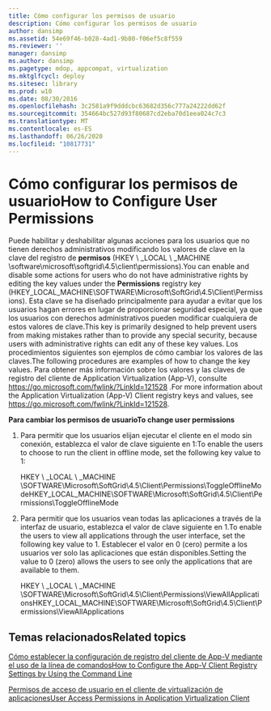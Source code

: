 ```yaml
---
title: Cómo configurar los permisos de usuario
description: Cómo configurar los permisos de usuario
author: dansimp
ms.assetid: 54e69f46-b028-4ad1-9b80-f06ef5c8f559
ms.reviewer: ''
manager: dansimp
ms.author: dansimp
ms.pagetype: mdop, appcompat, virtualization
ms.mktglfcycl: deploy
ms.sitesec: library
ms.prod: w10
ms.date: 08/30/2016
ms.openlocfilehash: 3c2581a9f9dddcbc63682d356c777a24222dd62f
ms.sourcegitcommit: 354664bc527d93f80687cd2eba70d1eea024c7c3
ms.translationtype: MT
ms.contentlocale: es-ES
ms.lasthandoff: 06/26/2020
ms.locfileid: "10817731"
---
```

# <span data-ttu-id="8635e-103">Cómo configurar los permisos de usuario</span><span class="sxs-lookup"><span data-stu-id="8635e-103">How to Configure User Permissions</span></span>


<span data-ttu-id="8635e-104">Puede habilitar y deshabilitar algunas acciones para los usuarios que no tienen derechos administrativos modificando los valores de clave en la clave del registro de **permisos** (HKEY \ _LOCAL \ _MACHINE \\software\\microsoft\\softgrid\\4.5\\client\\permissions).</span><span class="sxs-lookup"><span data-stu-id="8635e-104">You can enable and disable some actions for users who do not have administrative rights by editing the key values under the **Permissions** registry key (HKEY\_LOCAL\_MACHINE\\SOFTWARE\\Microsoft\\SoftGrid\\4.5\\Client\\Permissions).</span></span> <span data-ttu-id="8635e-105">Esta clave se ha diseñado principalmente para ayudar a evitar que los usuarios hagan errores en lugar de proporcionar seguridad especial, ya que los usuarios con derechos administrativos pueden modificar cualquiera de estos valores de clave.</span><span class="sxs-lookup"><span data-stu-id="8635e-105">This key is primarily designed to help prevent users from making mistakes rather than to provide any special security, because users with administrative rights can edit any of these key values.</span></span> <span data-ttu-id="8635e-106">Los procedimientos siguientes son ejemplos de cómo cambiar los valores de las claves.</span><span class="sxs-lookup"><span data-stu-id="8635e-106">The following procedures are examples of how to change the key values.</span></span> <span data-ttu-id="8635e-107">Para obtener más información sobre los valores y las claves de registro del cliente de Application Virtualization (App-V), consulte <https://go.microsoft.com/fwlink/?LinkId=121528> .</span><span class="sxs-lookup"><span data-stu-id="8635e-107">For more information about the Application Virtualization (App-V) Client registry keys and values, see <https://go.microsoft.com/fwlink/?LinkId=121528>.</span></span>

**<span data-ttu-id="8635e-108">Para cambiar los permisos de usuario</span><span class="sxs-lookup"><span data-stu-id="8635e-108">To change user permissions</span></span>**

1.  <span data-ttu-id="8635e-109">Para permitir que los usuarios elijan ejecutar el cliente en el modo sin conexión, establezca el valor de clave siguiente en 1:</span><span class="sxs-lookup"><span data-stu-id="8635e-109">To enable the users to choose to run the client in offline mode, set the following key value to 1:</span></span>

    <span data-ttu-id="8635e-110">HKEY \ _LOCAL \ _MACHINE \\SOFTWARE\\Microsoft\\SoftGrid\\4.5\\Client\\Permissions\\ToggleOfflineMode</span><span class="sxs-lookup"><span data-stu-id="8635e-110">HKEY\_LOCAL\_MACHINE\\SOFTWARE\\Microsoft\\SoftGrid\\4.5\\Client\\Permissions\\ToggleOfflineMode</span></span>

2.  <span data-ttu-id="8635e-111">Para permitir que los usuarios vean todas las aplicaciones a través de la interfaz de usuario, establezca el valor de clave siguiente en 1.</span><span class="sxs-lookup"><span data-stu-id="8635e-111">To enable the users to view all applications through the user interface, set the following key value to 1.</span></span> <span data-ttu-id="8635e-112">Establecer el valor en 0 (cero) permite a los usuarios ver solo las aplicaciones que están disponibles.</span><span class="sxs-lookup"><span data-stu-id="8635e-112">Setting the value to 0 (zero) allows the users to see only the applications that are available to them.</span></span>

    <span data-ttu-id="8635e-113">HKEY \ _LOCAL \ _MACHINE \\SOFTWARE\\Microsoft\\SoftGrid\\4.5\\Client\\Permissions\\ViewAllApplications</span><span class="sxs-lookup"><span data-stu-id="8635e-113">HKEY\_LOCAL\_MACHINE\\SOFTWARE\\Microsoft\\SoftGrid\\4.5\\Client\\Permissions\\ViewAllApplications</span></span>

## <span data-ttu-id="8635e-114">Temas relacionados</span><span class="sxs-lookup"><span data-stu-id="8635e-114">Related topics</span></span>


[<span data-ttu-id="8635e-115">Cómo establecer la configuración de registro del cliente de App-V mediante el uso de la línea de comandos</span><span class="sxs-lookup"><span data-stu-id="8635e-115">How to Configure the App-V Client Registry Settings by Using the Command Line</span></span>](how-to-configure-the-app-v-client-registry-settings-by-using-the-command-line.md)

[<span data-ttu-id="8635e-116">Permisos de acceso de usuario en el cliente de virtualización de aplicaciones</span><span class="sxs-lookup"><span data-stu-id="8635e-116">User Access Permissions in Application Virtualization Client</span></span>](user-access-permissions-in-application-virtualization-client.md)

 

 





